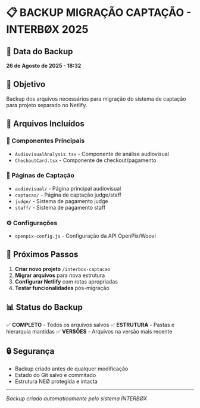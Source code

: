 # 📋 BACKUP MIGRAÇÃO CAPTAÇÃO - INTERBØX 2025

## 📅 Data do Backup
**26 de Agosto de 2025 - 18:32**

## 🎯 Objetivo
Backup dos arquivos necessários para migração do sistema de captação para projeto separado no Netlify.

## 📁 Arquivos Incluídos

### 🔧 Componentes Principais
- `AudiovisualAnalysis.tsx` - Componente de análise audiovisual
- `CheckoutCard.tsx` - Componente de checkout/pagamento

### 📄 Páginas de Captação
- `audiovisual/` - Página principal audiovisual
- `captacao/` - Página de captação judge/staff
- `judge/` - Sistema de pagamento judge
- `staff/` - Sistema de pagamento staff

### ⚙️ Configurações
- `openpix-config.js` - Configuração da API OpenPix/Woovi

## 🚀 Próximos Passos

1. **Criar novo projeto** `/interbox-captacao`
2. **Migrar arquivos** para nova estrutura
3. **Configurar Netlify** com rotas apropriadas
4. **Testar funcionalidades** pós-migração

## 📊 Status do Backup
✅ **COMPLETO** - Todos os arquivos salvos
✅ **ESTRUTURA** - Pastas e hierarquia mantidas
✅ **VERSÕES** - Arquivos na versão mais recente

## 🔒 Segurança
- Backup criado antes de qualquer modificação
- Estado do Git salvo e commitado
- Estrutura NEØ protegida e intacta

---
*Backup criado automaticamente pelo sistema INTERBØX*
